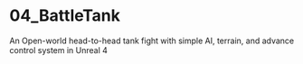 # 04_BattleTank
An Open-world head-to-head tank fight with simple AI, terrain, and advance control system in Unreal 4 
